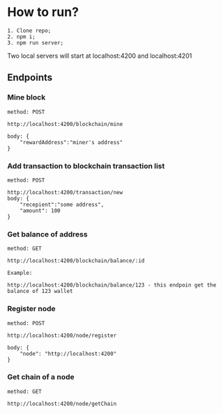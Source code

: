 # How to run?

```
1. Clone repo;
2. npm i;
3. npm run server;
```
Two local servers will start at localhost:4200 and localhost:4201


## Endpoints

### Mine block
```
method: POST

http://localhost:4200/blockchain/mine

body: {
    "rewardAddress":"miner's address"
}
```

### Add transaction to blockchain transaction list
```
method: POST

http://localhost:4200/transaction/new
body: {
    "recepient":"some address",
    "amount": 100
}
```

### Get balance of address
```
method: GET

http://localhost:4200/blockchain/balance/:id

Example:

http://localhost:4200/blockchain/balance/123 - this endpoin get the balance of 123 wallet
```

### Register node
```
method: POST

http://localhost:4200/node/register

body: {
    "node": "http://localhost:4200"
}
```

### Get chain of a node
```
method: GET

http://localhost:4200/node/getChain
```